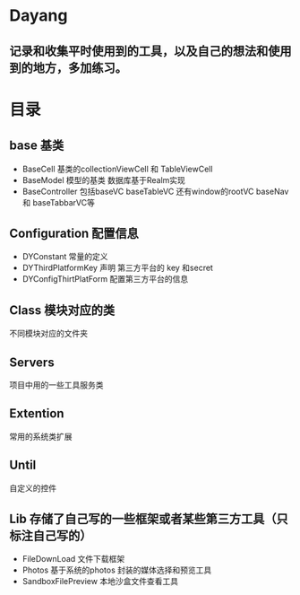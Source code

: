 # Dayang
## 记录和收集平时使用到的工具，以及自己的想法和使用到的地方，多加练习。
# 目录
## base 基类
* BaseCell  基类的collectionViewCell 和 TableViewCell
* BaseModel 模型的基类 数据库基于Realm实现
* BaseController 包括baseVC baseTableVC 还有window的rootVC baseNav 和 baseTabbarVC等
## Configuration 配置信息
* DYConstant 常量的定义
* DYThirdPlatformKey 声明 第三方平台的 key 和secret
* DYConfigThirtPlatForm 配置第三方平台的信息
## Class 模块对应的类
 不同模块对应的文件夹
 ## Servers
 项目中用的一些工具服务类
 ## Extention
 常用的系统类扩展
 ## Until
 自定义的控件
 ## Lib 存储了自己写的一些框架或者某些第三方工具（只标注自己写的）
 * FileDownLoad 文件下载框架
 * Photos  基于系统的photos 封装的媒体选择和预览工具
 * SandboxFilePreview  本地沙盒文件查看工具
